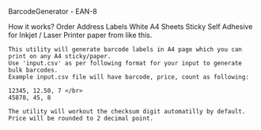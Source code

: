 BarcodeGenerator - EAN-8

  How it works?
    Order Address Labels White A4 Sheets Sticky Self Adhesive for Inkjet / Laser Printer paper from like this.
    
    
    
    This utility will generate barcode labels in A4 page which you can print on any A4 sticky/paper.
    Use 'input.csv' as per following format for your input to generate bulk barcodes.
    Example input.csv file will have barcode, price, count as following:

    12345, 12.50, 7 </br>
    45878, 45, 8

    The utility will workout the checksum digit automatilly by default.
    Price will be rounded to 2 decimal point.
